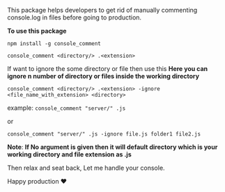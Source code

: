 This package helps developers to get rid of manually commenting console.log in files before going to production.

**To use this package**

`npm install -g console_comment`

`console_comment <directory/> .<extension>`

If want to ignore the some directory or file then use this
**Here you can ignore n number of directory or files inside the working directory**

`console_comment <directory/> .<extension> -ignore <file_name_with_extension> <directory>`

example:
`console_comment "server/" .js`

or

`console_comment "server/" .js -ignore file.js folder1 file2.js`

**Note**: **If No argument is given then it will default directory which is your working directory and file extension as .js**

Then relax and seat back, Let me handle your console.

Happy production ❤
